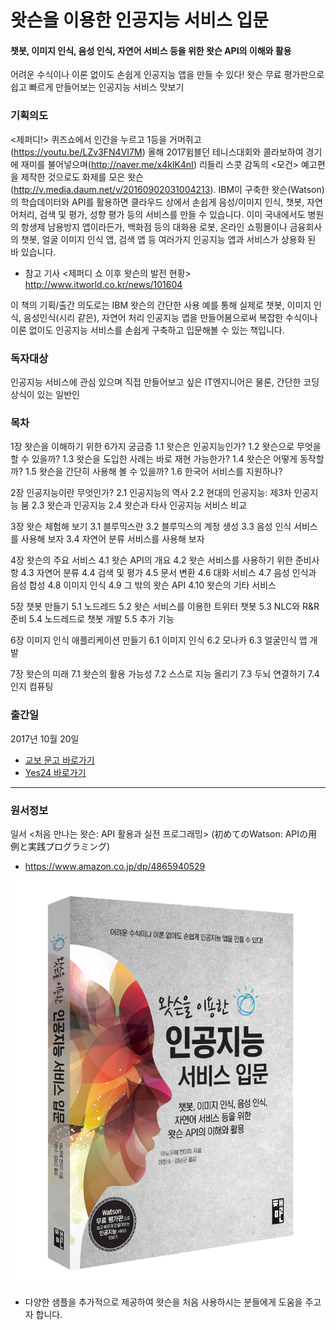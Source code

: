 왓슨을 이용한 인공지능 서비스 입문
====
#### 챗봇, 이미지 인식, 음성 인식, 자연어 서비스 등을 위한 왓슨 API의 이해와 활용

어려운 수식이나 이론 없이도 손쉽게 인공지능 앱을 만들 수 있다!
왓슨 무료 평가판으로 쉽고 빠르게 만들어보는 인공지능 서비스 맛보기

### 기획의도
<제퍼디!> 퀴즈쇼에서 인간을 누르고 1등을 거머쥐고(https://youtu.be/LZv3FN4VI7M) 올해 2017윔블던 테니스대회와 콜라보하여 경기에 재미를 불어넣으며(http://naver.me/x4klK4nI) 리들리 스콧 감독의 <모건> 예고편을 제작한 것으로도 화제를 모은 왓슨(http://v.media.daum.net/v/20160902031004213). 
IBM이 구축한 왓슨(Watson)의 학습데이터와 API를 활용하면 클라우드 상에서 손쉽게 음성/이미지 인식, 챗봇, 자연어처리, 검색 및 평가, 성향 평가 등의 서비스를 만들 수 있습니다. 이미 국내에서도 병원의 항생제 남용방지 앱이라든가, 백화점 등의 대화용 로봇, 온라인 쇼핑몰이나 금융회사의 챗봇, 얼굴 이미지 인식 앱, 검색 앱 등 여러가지 인공지능 앱과 서비스가 상용화 된 바 있습니다.

 * 참고 기사 <제퍼디 쇼 이후 왓슨의 발전 현황> http://www.itworld.co.kr/news/101604

이 책의 기획/출간 의도로는 IBM 왓슨의 간단한 사용 예를 통해 실제로 챗봇, 이미지 인식, 음성인식(시리 같은), 자연어 처리 인공지능 앱을 만들어봄으로써 복잡한 수식이나 이론 없이도 인공지능 서비스를 손쉽게 구축하고 입문해볼 수 있는 책입니다. 

### 독자대상
인공지능 서비스에 관심 있으며 직접 만들어보고 싶은 IT엔지니어은 물론, 간단한 코딩 상식이 있는 일반인

### 목차
1장 왓슨을 이해하기 위한 6가지 궁금증
1.1 왓슨은 인공지능인가?
1.2 왓슨으로 무엇을 할 수 있을까?
1.3 왓슨을 도입한 사례는 바로 재현 가능한가?
1.4 왓슨은 어떻게 동작할까?
1.5 왓슨을 간단히 사용해 볼 수 있을까?
1.6 한국어 서비스를 지원하나?

2장 인공지능이란 무엇인가?
2.1 인공지능의 역사
2.2 현대의 인공지능: 제3차 인공지능 붐
2.3 왓슨과 인공지능
2.4 왓슨과 타사 인공지능 서비스 비교

3장 왓슨 체험해 보기
3.1 블루믹스란
3.2 블루믹스의 계정 생성
3.3 음성 인식 서비스를 사용해 보자
3.4 자연어 분류 서비스를 사용해 보자

4장 왓슨의 주요 서비스
4.1 왓슨 API의 개요
4.2 왓슨 서비스를 사용하기 위한 준비사항
4.3 자연어 분류
4.4 검색 및 평가
4.5 문서 변환
4.6 대화 서비스
4.7 음성 인식과 음성 합성
4.8 이미지 인식
4.9 그 밖의 왓슨 API
4.10 왓슨의 기타 서비스

5장 챗봇 만들기
5.1 노드레드
5.2 왓슨 서비스를 이용한 트위터 챗봇
5.3 NLC와 R&R 준비
5.4 노드레드로 챗봇 개발
5.5 추가 기능

6장 이미지 인식 애플리케이션 만들기
6.1 이미지 인식
6.2 모나카
6.3 얼굴인식 앱 개발

7장 왓슨의 미래
7.1 왓슨의 활용 가능성
7.2 스스로 지능 올리기
7.3 두뇌 연결하기
7.4 인지 컴퓨팅


### 출간일
2017년 10월 20일

- [교보 문고 바로가기](http://www.kyobobook.co.kr/product/detailViewKor.laf?ejkGb=KOR&mallGb=KOR&barcode=9791196203702&orderClick=LEA&Kc=)
- [Yes24 바로가기](http://www.yes24.com/24/Goods/54236979?Acode=101)

* * *
### 원서정보
일서 <처음 만나는 왓슨: API 활용과 실전 프로그래밍> (初めてのWatson: APIの用例と実践プログラミング)
* https://www.amazon.co.jp/dp/4865940529

![도서 표지](https://raw.githubusercontent.com/Charlesma/Watson_Begin/master/watson_ai.png)
* 다양한 샘플을 추가적으로 제공하여 왓슨을 처음 사용하시는 분들에게 도움을 주고자 합니다.
